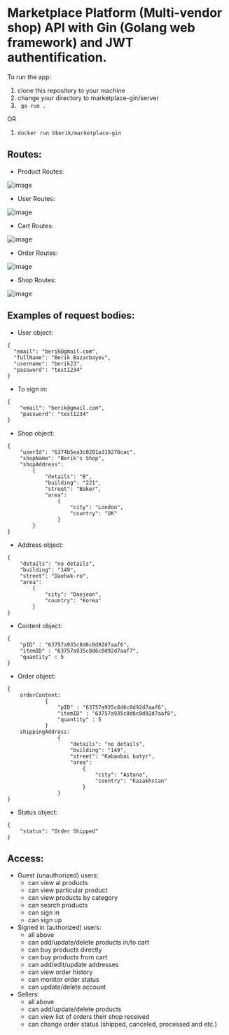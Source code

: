 # Marketplace Platform (Multi-vendor shop) API with Gin (Golang web framework) and JWT authentification.

To run the app: 

1. clone this repository to your machine
2. change your directory to marketplace-gin/server
3. ``` go run .```

OR 

1. ```docker run bberik/marketplace-gin```

## Routes:

  - Product Routes:
  
 ![image](https://user-images.githubusercontent.com/85312257/202837394-11b609eb-f5fb-42c9-8570-5b7859616d5a.png)

  - User Routes:
 
 ![image](https://user-images.githubusercontent.com/85312257/202837435-c51eec39-c29e-45fb-b25e-c3520241c600.png)

  - Cart Routes:
  
 ![image](https://user-images.githubusercontent.com/85312257/202837457-a8ff0715-9b4a-4698-a5c4-01c0a7bdb692.png)

  - Order Routes:
  
 ![image](https://user-images.githubusercontent.com/85312257/202837481-476a03a8-b017-4620-bafe-a9041eb1d1c8.png)

  - Shop Routes:
  
 ![image](https://user-images.githubusercontent.com/85312257/202837501-64e6afc4-2134-4474-91c9-6d8d1a63760a.png)


## Examples of request bodies:

  - User object:
  ```
{
    "email": "berik@gmail.com",
    "fullName": "Berik Bazarbayev",
    "username": "berik23",
    "password": "test1234"
}
```

  - To sign in:
```
{
    "email": "berik@gmail.com",
    "password": "test1234"
}
```

  - Shop object:
```
{
    "userId": "6374b5ea3c0201a319270cac",
    "shopName": "Berik's Shop",
    "shopAddress":
        {
            "details": "B",
            "building": "221",
            "street": "Baker",
            "area":
                {
                    "city": "London",
                    "country": "UK"
                }
        }
}
```

  - Address object:
```
{
    "details": "no details",
    "building": "149",
    "street": "Daehak-ro",
    "area":
        {
            "city": "Daejeon",
            "country": "Korea"
        }
}
```

  - Content object:
```
{
    "pID" : "63757a935c8d6c0d92d7aaf6",
    "itemID" : "63757a935c8d6c0d92d7aaf7",
    "quantity" : 5
}
```

  - Order object: 
```
{
    orderContent: 
            {
                "pID" : "63757a935c8d6c0d92d7aaf6",
                "itemID" : "63757a935c8d6c0d92d7aaf8",
                "quantity" : 5
            }
    shippingAddress: 
                {
                    "details": "no details",
                    "building": "149",
                    "street": "Kabanbai batyr",
                    "area":
                        {
                            "city": "Astana",
                            "country": "Kazakhstan"
                        }
                }
}
```

  - Status object:
```
{
    "status": "Order Shipped"
}
```
    
## Access:

- Guest (unauthorized) users:
  - can view al products
  - can view particular product
  - can view products by category
  - can search products
  - can sign in
  - can sign up
- Signed in (authorized) users:
  - all above
  - can add/update/delete products in/to cart
  - can buy products directly
  - can buy products from cart
  - can add/edit/update addresses
  - can view order history
  - can monitor order status
  - can update/delete account
- Sellers:
  - all above
  - can add/update/delete products
  - can view list of orders their shop received
  - can change order status (shipped, canceled, processed and etc.)

